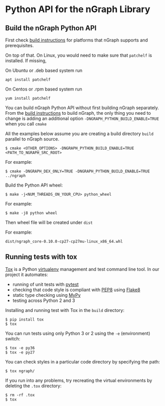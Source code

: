 # Python API for the nGraph Library

## Build the nGraph Python API

First check [build instructions] for platforms that nGraph supports and
prerequisites.

On top of that. On Linux, you would need to make sure that `patchelf` is installed.
If missing,

On Ubuntu or .deb based system run

    apt install patchelf

On Centos or .rpm based system run

    yum install patchelf

You can build nGraph Python API without first building nGraph separately.
From the [build instructions] to build nGraph, the only thing you need to change is
adding an additional option `-DNGRAPH_PYTHON_BUILD_ENABLE=TRUE` when you call `cmake`

All the examples below assume you are creating a build directory `build` parallel to
nGraph source.

    $ cmake <OTHER_OPTIONS> -DNGRAPH_PYTHON_BUILD_ENABLE=TRUE <PATH_TO_NGRAPH_SRC_ROOT>

For example:

    $ cmake -DNGRAPH_DEX_ONLY=TRUE -DNGRAPH_PYTHON_BUILD_ENABLE=TRUE ../ngraph

Build the Python API wheel:

    $ make -j<NUM_THREADS_ON_YOUR_CPU> python_wheel

For example:

    $ make -j8 python wheel

Then wheel file will be created under `dist`

For example:

    dist/ngraph_core-0.10.0-cp27-cp27mu-linux_x86_64.whl

## Running tests with tox

[Tox] is a Python [virtualenv] management and test command line tool. In our
project it automates:

* running of unit tests with [pytest]
* checking that code style is compliant with [PEP8] using [Flake8]
* static type checking using [MyPy]
* testing across Python 2 and 3


Installing and running test with Tox in the `build` directory:

    $ pip install tox
    $ tox


You can run tests using only Python 3 or 2 using the `-e` (environment) switch:

    $ tox -e py36
    $ tox -e py27


You can check styles in a particular code directory by specifying the path:

    $ tox ngraph/


If you run into any problems, try recreating the virtual environments by
deleting the `.tox` directory:

    $ rm -rf .tox
    $ tox

[build instructions]:http://ngraph.nervanasys.com/docs/latest/buildlb.html
[Tox]:https://tox.readthedocs.io/
[virtualenv]:https://virtualenv.pypa.io/
[pytest]:https://docs.pytest.org/
[PEP8]:https://www.python.org/dev/peps/pep-0008
[Flake8]:http://flake8.pycqa.org
[MyPy]:http://mypy.readthedocs.io
